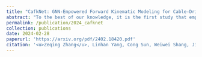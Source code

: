 ```yaml
---
title: "CafkNet: GNN-Empowered Forward Kinematic Modeling for Cable-Driven Parallel Robots"
abstract: "To the best of our knowledge, it is the first study that employs the GNN to solve the FK problem for CDPRs. <br/><img src='/images/publications/2024_cafknet.jpg'>"
permalink: /publication/2024_cafknet
collection: publications
date: 2024-02-28
paperurl: 'https://arxiv.org/pdf/2402.18420.pdf'
citation: '<u>Zeqing Zhang</u>, Linhan Yang, Cong Sun, Weiwei Shang, Jia Pan (2024). <br><i>in Submission</i>.'
---
```


